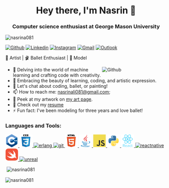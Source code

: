 <h1 align="center">Hey there, I'm Nasrin 🌺 </h1>
<h3 align="center">Computer science enthusiast at George Mason University</h3>

<p align="left"> <img src="https://komarev.com/ghpvc/?username=nasrina081&label=Profile%20views&color=0e75b6&style=flat" alt="nasrina081" /> </p>

[![Github](https://img.shields.io/badge/-Github-000?style=flat&logo=Github&logoColor=white)](https://github.com/nasrina081)
[![Linkedin](https://img.shields.io/badge/-LinkedIn-blue?style=flat&logo=Linkedin&logoColor=white)](https://www.linkedin.com/in/nasrin-ali-001220190/)
[![Instagram](https://img.shields.io/badge/-Instagram-c13584?style=flat&labelColor=c13584&logo=instagram&logoColor=white)](https://www.instagram.com/nvsrvn/)
[![Gmail](https://img.shields.io/badge/-Gmail-c14438?style=flat&logo=Gmail&logoColor=white)](mailto:nasrinali081@gmail.com)
[![Outlook](https://img.shields.io/badge/-Outlook-0078D4?style=flat&logo=Microsoft-Outlook&logoColor=white)](mailto:nali28@gmu.edu)
&nbsp;


🎨 Artist | 🩰 Ballet Enthusiast | 🎤 Model

<!-- Any image aligned to the right. Beware the width -->
<img width="40%" height="5%" align="right" alt="Github" src="https://github.com/nasrina081/images/blob/main/.github/workflows/Saron3.gif?raw=true" />

- 🔭 Delving into the world of machine learning and crafting code with creativity.
- 🌱 Embracing the beauty of learning, coding, and artistic expression.
- 💬 Let's chat about coding, ballet, or painting!
- 📫 How to reach me: nasrinali081@gmail.com;
- 🎨 Peek at my artwork on [my art page](https://www.instagram.com/nasrinspalette/).
- 📄 Check out my [resume](https://drive.google.com/file/d/1vDQGIfnBvKKdu9IBCih8pc_ppvG29SxL/view?usp=sharing)
- ⚡ Fun fact: I've been modeling for three years and love ballet!

<h3 align="left">Languages and Tools:</h3>
<p align="left"> <a href="https://www.w3schools.com/cpp/" target="_blank" rel="noreferrer"> <img src="https://raw.githubusercontent.com/devicons/devicon/master/icons/cplusplus/cplusplus-original.svg" alt="cplusplus" width="40" height="40"/> </a> <a href="https://www.w3schools.com/css/" target="_blank" rel="noreferrer"> <img src="https://raw.githubusercontent.com/devicons/devicon/master/icons/css3/css3-original-wordmark.svg" alt="css3" width="40" height="40"/> </a> <a href="https://www.erlang.org/" target="_blank" rel="noreferrer"> <img src="https://www.vectorlogo.zone/logos/erlang/erlang-official.svg" alt="erlang" width="40" height="40"/> </a> <a href="https://git-scm.com/" target="_blank" rel="noreferrer"> <img src="https://www.vectorlogo.zone/logos/git-scm/git-scm-icon.svg" alt="git" width="40" height="40"/> </a> <a href="https://www.w3.org/html/" target="_blank" rel="noreferrer"> <img src="https://raw.githubusercontent.com/devicons/devicon/master/icons/html5/html5-original-wordmark.svg" alt="html5" width="40" height="40"/> </a> <a href="https://www.java.com" target="_blank" rel="noreferrer"> <img src="https://raw.githubusercontent.com/devicons/devicon/master/icons/java/java-original.svg" alt="java" width="40" height="40"/> </a> <a href="https://developer.mozilla.org/en-US/docs/Web/JavaScript" target="_blank" rel="noreferrer"> <img src="https://raw.githubusercontent.com/devicons/devicon/master/icons/javascript/javascript-original.svg" alt="javascript" width="40" height="40"/> </a> <a href="https://www.python.org" target="_blank" rel="noreferrer"> <img src="https://raw.githubusercontent.com/devicons/devicon/master/icons/python/python-original.svg" alt="python" width="40" height="40"/> </a> <a href="https://reactjs.org/" target="_blank" rel="noreferrer"> <img src="https://raw.githubusercontent.com/devicons/devicon/master/icons/react/react-original-wordmark.svg" alt="react" width="40" height="40"/> </a> <a href="https://reactnative.dev/" target="_blank" rel="noreferrer"> <img src="https://reactnative.dev/img/header_logo.svg" alt="reactnative" width="40" height="40"/> </a> <a href="https://developer.apple.com/swift/" target="_blank" rel="noreferrer"> <img src="https://raw.githubusercontent.com/devicons/devicon/master/icons/swift/swift-original.svg" alt="swift" width="40" height="40"/> </a> <a href="https://unrealengine.com/" target="_blank" rel="noreferrer"> <img src="https://raw.githubusercontent.com/kenangundogan/fontisto/036b7eca71aab1bef8e6a0518f7329f13ed62f6b/icons/svg/brand/unreal-engine.svg" alt="unreal" width="40" height="40"/> </a> </p>


<p>&nbsp;<img align="center" src="https://github-readme-stats.vercel.app/api?username=nasrina081&show_icons=true&locale=en" alt="nasrina081" /></p>

<p><img align="center" src="https://github-readme-streak-stats.herokuapp.com/?user=nasrina081&" alt="nasrina081" /></p>

